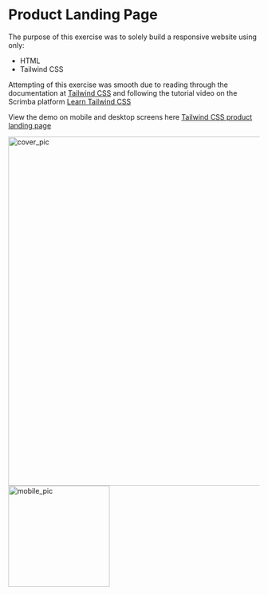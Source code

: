# Product Landing Page

The purpose of this exercise was to solely build a responsive website using only:
 - HTML
 - Tailwind CSS

Attempting of this exercise was smooth due to reading through the documentation at [Tailwind CSS](https://tailwindcss.com/ "Tailwind CSS Docs") and following the tutorial video on the Scrimba platform [Learn Tailwind CSS](https://scrimba.com/learn/tailwind "Learn Tailwind CSS on Scrimba")

View the demo on mobile and desktop screens here [Tailwind CSS product landing page](https://chic-starburst-d3525f.netlify.app/ "demo")

<img width="700" alt="cover_pic" src="https://user-images.githubusercontent.com/83452606/210604575-895943b8-8689-4d7b-9876-b7e58c1d8bb8.png"> <img width="203" alt="mobile_pic" src="https://user-images.githubusercontent.com/83452606/210604902-f9cde8ec-db68-4170-b143-d4b4ac5b86eb.png">


